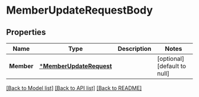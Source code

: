 # MemberUpdateRequestBody

## Properties
Name | Type | Description | Notes
------------ | ------------- | ------------- | -------------
**Member** | [***MemberUpdateRequest**](MemberUpdateRequest.md) |  | [optional] [default to null]

[[Back to Model list]](../README.md#documentation-for-models) [[Back to API list]](../README.md#documentation-for-api-endpoints) [[Back to README]](../README.md)


